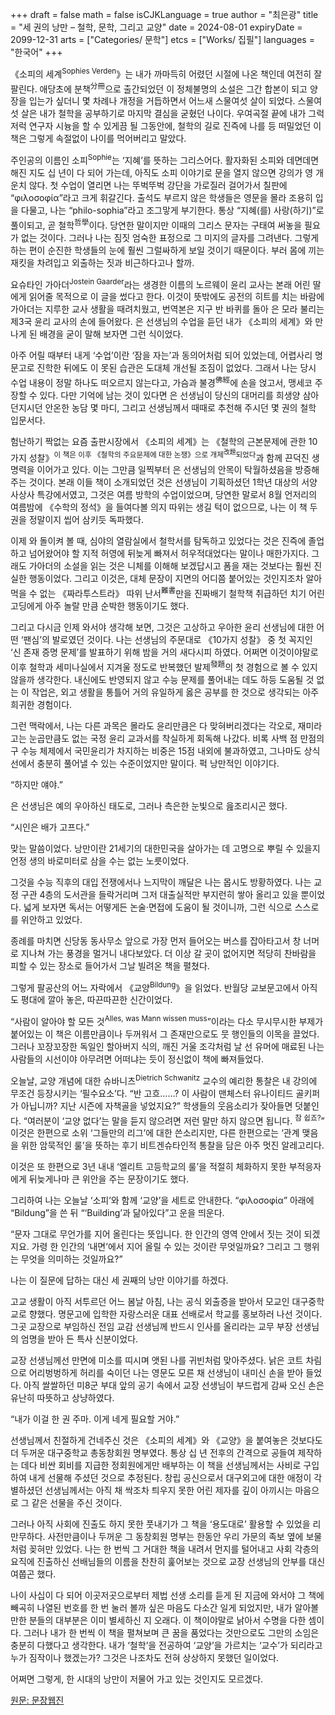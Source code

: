 +++
draft = false
math = false
isCJKLanguage = true
author = "최은광"
title = "세 권의 낭만 – 철학, 문학, 그리고 교양"
date = 2024-08-01
expiryDate = 2099-12-31
arts = ["Categories/ 문학"]
etcs = ["Works/ 집필"]
languages = "한국어"
+++

《소피의 세계<sup>Sophies Verden</sup>》는 내가 까마득히 어렸던 시절에 나온 책인데 여전히 잘 팔린다. 애당초에 분책<sup>分冊</sup>으로 출간되었던 이 정체불명의 소설은 그간 합본이 되고 양장을 입는가 싶더니 몇 차례나 개정을 거듭하면서 어느새 스물여섯 살이 되었다. 스물여섯 살은 내가 철학을 공부하기로 마지막 결심을 굳혔던 나이다. 우여곡절 끝에 내가 그럭저럭 연구자 시늉을 할 수 있게끔 될 그동안에, 철학의 길로 진즉에 나를 등 떠밀었던 이 책은 그렇게 속절없이 나이를 먹어버리고 말았다. 

주인공의 이름인 소피<sup>Sophie</sup>는 ‘지혜’를 뜻하는 그리스어다. 활자화된 소피와 데면데면해진 지도 십 년이 다 되어 가는데, 아직도 소피 이야기로 문을 열지 않으면 강의가 영 개운치 않다. 첫 수업이 열리면 나는 뚜벅뚜벅 강단을 가로질러 걸어가서 칠판에 “φιλοσοφία”라고 크게 휘갈긴다. 출석도 부르지 않은 학생들은 영문을 몰라 조용히 입을 다물고, 나는 “philo-sophia”라고 조그맣게 부기한다. 통상 “지혜(를) 사랑(하기)”로 풀이되고, 곧 철학<sup>哲學</sup>이다. 당연한 말이지만 이때의 그리스 문자는 구태여 써놓을 필요가 없는 것이다. 그러나 나는 짐짓 엄숙한 표정으로 그 미지의 글자를 그려낸다. 그렇게 하는 편이 순진한 학생들의 눈에 훨씬 그럴싸하게 보일 것이기 때문이다. 부러 몸에 끼는 재킷을 차려입고 외출하는 짓과 비근하다고나 할까.

요슈타인 가아더<sup>Jostein Gaarder</sup>라는 생경한 이름의 노르웨이 윤리 교사는 본래 어린 딸에게 읽어줄 목적으로 이 글을 썼다고 한다. 이것이 뜻밖에도 공전의 히트를 치는 바람에 가아더는 지루한 교사 생활을 때려치웠고, 번역본은 지구 반 바퀴를 돌아 은 모라 불리는 제3국 윤리 교사의 손에 들어왔다. 은 선생님의 수업을 듣던 내가 《소피의 세계》와 만나게 된 배경을 굳이 말해 보자면 그런 식이었다.

아주 어릴 때부터 내게 ‘수업’이란 ‘잠을 자는’과 동의어처럼 되어 있었는데, 어렵사리 명문고로 진학한 뒤에도 이 못된 습관은 도대체 개선될 조짐이 없었다. 그래서 나는 당시 수업 내용이 정말 하나도 떠오르지 않는다고, 가슴과 불경<sup>佛經</sup>에 손을 얹고서, 맹세코 주장할 수 있다. 다만 기억에 남는 것이 있다면 은 선생님이 당신의 대머리를 희생양 삼아 던지시던 안온한 농담 몇 마디, 그리고 선생님께서 때때로 추천해 주시던 몇 권의 철학 입문서다. 

험난하기 짝없는 요즘 출판시장에서 《소피의 세계》는 《철학의 근본문제에 관한 10가지 성찰》<sup>이 책은 이후 《철학의 주요문제에 대한 논쟁》으로 개제<sup>改題</sup>되었다</sup>과 함께 끈덕진 생명력을 이어가고 있다. 이는 그만큼 일찍부터 은 선생님의 안목이 탁월하셨음을 방증해 주는 것이다. 본래 이들 책이 소개되었던 것은 선생님이 기획하셨던 1학년 대상의 서양 사상사 특강에서였고, 그것은 여름 방학의 수업이었으며, 당연한 말로서 8월 언저리의 여름밤에 《수학의 정석》을 들여다볼 의지 따위는 생길 턱이 없으므로, 나는 이 책 두 권을 정말이지 씹어 삼키듯 독파했다.

이제 와 돌이켜 볼 때, 심야의 열람실에서 철학서를 탐독하고 있었다는 것은 진즉에 졸업하고 넘어왔어야 할 지적 허영에 뒤늦게 빠져서 허우적대었다는 말이나 매한가지다. 그래도 가아더의 소설을 읽는 것은 니체를 이해해 보겠답시고 폼을 재는 것보다는 훨씬 진실한 행동이었다. 그리고 이것은, 대체 문장이 지면의 어디쯤 붙어있는 것인지조차 알아먹을 수 없는 《짜라투스트라》 따위 난서<sup>難書</sup>만을 진짜배기 철학책 취급하던 치기 어린 고딩에게 아주 놀랄 만큼 순박한 행동이기도 했다. 

그리고 다시금 인제 와서야 생각해 보면, 그것은 고상하고 우아한 윤리 선생님에 대한 어떤 ‘팬심’의 발로였던 것이다. 나는 선생님의 주문대로 《10가지 성찰》 중 첫 꼭지인 ‘신 존재 증명 문제’를 발표하기 위해 밤을 거의 새다시피 하였다. 어쩌면 이것이야말로 이후 철학과 세미나실에서 지겨울 정도로 반복했던 발제<sup>發題</sup>의 첫 경험으로 볼 수 있지 않을까 생각한다. 내신에도 반영되지 않고 수능 문제를 풀어내는 데도 하등 도움될 것 없는 이 작업은, 외고 생활을 통틀어 거의 유일하게 옳은 공부를 한 것으로 생각되는 아주 희귀한 경험이다.

그런 맥락에서, 나는 다른 과목은 몰라도 윤리만큼은 다 맞혀버리겠다는 각오로, 재미라고는 눈곱만큼도 없는 국정 윤리 교과서를 착실하게 회독해 나갔다. 비록 사백 점 만점의 구 수능 체제에서 국민윤리가 차지하는 비중은 15점 내외에 불과하였고, 그나마도 상식선에서 충분히 풀어낼 수 있는 수준이었지만 말이다. 퍽 낭만적인 이야기다.

“하지만 얘야.”

은 선생님은 예의 우아하신 태도로, 그러나 측은한 눈빛으로 읊조리시곤 했다. 

“시인은 배가 고프다.”

맞는 말씀이었다. 낭만이란 21세기의 대한민국을 살아가는 데 고명으로 뿌릴 수 있을지언정 생의 바로미터로 삼을 수는 없는 노릇이었다. 

그것을 수능 직후의 대입 전쟁에서나 느지막이 깨달은 나는 몹시도 방황하였다. 나는 교정 구관 4층의 도서관을 들락거리며 그저 대출실적만 부지런히 쌓아 올리고 있을 뿐이었다. 넓게 보자면 독서는 어떻게든 논술·면접에 도움이 될 것이니까, 그런 식으로 스스로를 위안하고 있었다. 

종례를 마치면 신당동 동사무소 앞으로 가장 먼저 들어오는 버스를 잡아타고서 창 너머로 지나쳐 가는 풍경을 멀거니 내다보았다. 더 이상 갈 곳이 없어지면 적당히 찬바람을 피할 수 있는 장소로 들어가서 그날 빌려온 책을 펼쳤다.

그렇게 팔공산의 어느 자락에서 《교양<sup>Bildung</sup>》을 읽었다. 반월당 교보문고에서 아직도 평대에 깔아 놓은, 따끈따끈한 신간이었다. 

“사람이 알아야 할 모든 것<sup>Alles, was Mann wissen muss</sup>”이라는 다소 무시무시한 부제가 붙어있는 이 책은 이름만큼이나 두꺼워서 그 존재만으로도 뭇 행인들의 이목을 끌었다. 그러나 꼬장꼬장한 독일인 할아버지 식의, 깨진 거울 조각처럼 날 선 유머에 매료된 나는 사람들의 시선이야 아무려면 어떠냐는 듯이 정신없이 책에 빠져들었다. 

오늘날, 교양 개념에 대한 슈바니츠<sup>Dietrich Schwanitz</sup> 교수의 예리한 통찰은 내 강의에 무조건 등장시키는 ‘필수요소’다. “반 고흐……? 이 사람이 맨체스터 유나이티드 골키퍼가 아닙니까? 지난 시즌에 자책골을 넣었지요?” 학생들의 웃음소리가 잦아들면 덧붙인다. “여러분이 ‘교양 없다’는 말을 듣지 않으려면 저런 말만 하지 않으면 됩니다. <sup>참 쉽죠?</sup>” 이것은 한편으로 소위 ‘그들만의 리그’에 대한 쓴소리지만, 다른 한편으로는 ‘관계 맺음을 위한 암묵적인 룰’을 뜻하는 후기 비트겐슈타인적 통찰을 담은 아주 멋진 알레고리다.

이것은 또 한편으로 3년 내내 ‘엘리트 고등학교의 룰’을 적절히 체화하지 못한 부적응자에게 뒤늦게나마 큰 위안을 주는 문장이기도 했다. 

그리하여 나는 오늘날 ‘소피’와 함께 ‘교양’을 세트로 안내한다. “φιλοσοφία” 아래에 “Bildung”을 쓴 뒤 “‘Building’과 닮아있다”고 운을 띄운다. 

“문자 그대로 무언가를 지어 올린다는 뜻입니다. 한 인간의 영역 안에서 짓는 것이 되겠지요. 가령 한 인간의 ‘내면’에서 지어 올릴 수 있는 것이란 무엇일까요? 그리고 그 행위는 무엇을 의미하는 것일까요?”

나는 이 질문에 답하는 대신 세 권째의 낭만 이야기를 하겠다.

고교 생활이 아직 서투르던 어느 봄날 아침, 나는 공식 외출증을 받아서 모교인 대구중학교로 향했다. 명문고에 입학한 자랑스러운 대표 선배로서 학교를 홍보하러 나선 것이다. 그곳 교장으로 부임하신 전임 교감 선생님께 반드시 인사를 올리라는 교무 부장 선생님의 엄명을 받아 든 특사 신분이었다.

교장 선생님께선 만면에 미소를 띠시며 앳된 나를 귀빈처럼 맞아주셨다. 낡은 코트 차림으로 어리벙벙하게 허리를 숙이던 나는 영문도 모른 채 선생님이 내미신 손을 받아 들었다. 아직 쌀쌀하던 미8군 부대 앞의 공기 속에서 교장 선생님이 부드럽게 감싸 오신 손은 유난히 따뜻하고 상냥하였다.

“내가 이걸 한 권 주마. 이게 네게 필요할 거야.”

선생님께서 친절하게 건네주신 것은 《소피의 세계》와 《교양》을 붙여놓은 것보다도 더 두꺼운 대구중학교 총동창회원 명부였다. 통상 십 년 전후의 간격으로 공들여 제작하는 데다 비싼 회비를 지급한 정회원에게만 배부하는 이 책을 선생님께서는 사비로 구입하여 내게 선물해 주셨던 것으로 추정된다. 창립 공신으로서 대구외고에 대한 애정이 각별하셨던 선생님께서는 아직 채 싹조차 틔우지 못한 어린 제자를 깊이 아끼시는 마음으로 그 같은 선물을 주신 것이다.

그러나 아직 사회에 진출도 하지 못한 풋내기가 그 책을 ‘용도대로’ 활용할 수 있었을 리 만무하다. 사전만큼이나 두꺼운 그 동창회원 명부는 한동안 우리 가문의 족보 옆에 보물처럼 꽂혀만 있었다. 나는 한 번씩 그 거대한 책을 내려서 먼지를 털어내고 사회 각층의 요직에 진출하신 선배님들의 이름을 찬찬히 훑어보는 것으로 교장 선생님의 안부를 대신 여쭙곤 했다.

나이 사십이 다 되어 이곳저곳으로부터 제법 선생 소리를 듣게 된 지금에 와서야 그 책에 빼곡히 나열된 번호를 한 번 눌러 볼까 싶은 마음도 다소간 일게 되었지만, 내가 알아볼 만한 분들의 대부분은 이미 별세하신 지 오래다. 이 책이야말로 낡아서 수명을 다한 셈이다. 그러나 내가 한 번씩 이 책을 펼쳐보며 큰 꿈을 품었다는 것만으로도 그만의 소임은 충분히 다했다고 생각한다. 내가 ‘철학’을 전공하여 ‘교양’을 가르치는 ‘교수’가 되리라고 누가 짐작이나 했겠는가? 그것은 나조차도 전혀 상상하지 못했던 일이었다.

어쩌면 그렇게, 한 시대의 낭만이 저물어 가고 있는 것인지도 모르겠다.

<a href="https://munjang.or.kr/board.es?mid=a20204000000&bid=0011&act=view&ord=B&list_no=101979&nPage=2&c_page=" target="_blank" rel="noopener noreferrer">원문: 문장웹진</a>